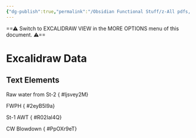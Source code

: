 ```yaml
---
{"dg-publish":true,"permalink":"/Obsidian Functional Stuff/z-All pdfs, Images & Small Excalidraws/FWPH Drawing/","tags":["excalidraw"],"noteIcon":""}
---
```


==⚠  Switch to EXCALIDRAW VIEW in the MORE OPTIONS menu of this document. ⚠==


# Excalidraw Data
## Text Elements
Raw water from St-2
{ #ljsvey2M}


FWPH
{ #2eyB5I9a}


St-1 AWT
{ #R02Ial4Q}


CW Blowdown
{ #PpOXr9eT}


